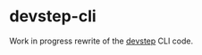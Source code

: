 # devstep-cli

Work in progress rewrite of the [devstep](http://fgrehm.viewdocs.io/devstep) CLI code.
